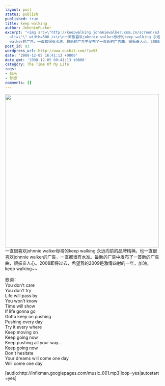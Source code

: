 ```yaml
---
layout: post
status: publish
published: true
title: keep walking
author: JohnnieFucker
excerpt: "<img src=\"http://keepwalking.johnniewalker.com.cn/screen/a3-1024x768.jpg\"
  alt=\"\" width=500 />\r\n一直很喜欢johnnie walker标榜的keep walking 永远向前的品牌精神。也一直很喜欢johnnie
  walker的广告，一直都很有水准。最新的广告中发布了一首新的广告曲，很振奋人心。2008即将过去，希望我的2009是激情四射的一年，加油，keep walking~~\r\n"
post_id: 93
wordpress_url: http://www.oushit.com/?p=93
date: '2008-12-05 16:41:13 +0800'
date_gmt: '2008-12-05 08:41:13 +0800'
category: The Time Of My Life
tags:
- 音乐
- 梦想
comments: []
---
```

<p><img src="http://keepwalking.johnniewalker.com.cn/screen/a3-1024x768.jpg" alt="" width=500 /><br />
一直很喜欢johnnie walker标榜的keep walking 永远向前的品牌精神。也一直很喜欢johnnie walker的广告，一直都很有水准。最新的广告中发布了一首新的广告曲，很振奋人心。2008即将过去，希望我的2009是激情四射的一年，加油，keep walking~~<br />
<!--break--><a id="more-93"></a><br />
歌词：<br />
You don't care<br />
You don't try<br />
Life will pass by<br />
You won't know<br />
Time will show<br />
If life gonna go<br />
Gotta keep on pushing<br />
Pushing every day<br />
Try it every where<br />
Keep moving on<br />
Keep going now<br />
Keep pushing all your way...<br />
Keep going now<br />
Don't hesitate<br />
Your dreams will come one day<br />
Will come one day</p>
<p>[audio:http://infixman.googlepages.com/music_001.mp3|loop=yes|autostart=yes]</p>
